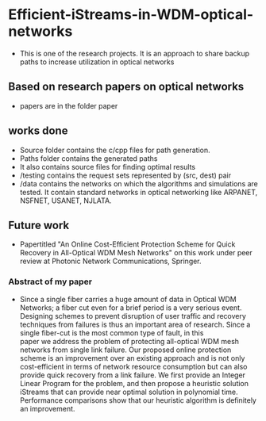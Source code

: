 # Efficient-iStreams-in-WDM-optical-networks
- This is one of the research projects. It is an approach to share backup paths to increase utilization in optical networks
## Based on research papers on optical networks
- papers are in the folder paper

## works done
- Source folder contains the c/cpp files for path generation. 
- Paths folder contains the generated paths
- It also contains source files for finding optimal results
- /testing contains the request sets represented by (src, dest) pair
- /data contains the networks on which the algorithms and simulations are tested. It contain standard networks 
  in optical networking like ARPANET, NSFNET, USANET, NJLATA.
  
## Future work
- Papertitled "An Online Cost-Efficient Protection Scheme for Quick Recovery in All-Optical WDM Mesh Networks"
  on this work under peer review at Photonic Network Communications, Springer.

### Abstract of my paper
- Since a single fiber carries a huge amount of data in Optical WDM Networks; a fiber 
  cut even for a brief period is a very serious event. Designing schemes to prevent
  disruption of user traffic and recovery techniques from failures is thus an important
  area of research. Since a single fiber-cut is the most common type of fault, in this  
  paper we address the problem of protecting all-optical WDM mesh networks from
  single link failure. Our proposed online protection scheme is an improvement over an
  existing approach and is not only cost-efficient in terms of network resource
  consumption but can also provide quick recovery from a link failure. We first provide an
  Integer Linear Program for the problem, and then propose a heuristic solution iStreams
  that can provide near optimal solution in polynomial time. Performance comparisons
  show that our heuristic algorithm is definitely an improvement.
